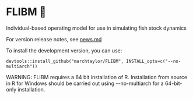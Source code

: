 # FLIBM :turtle:

Individual-based operating model for use in simulating fish stock dynamics

For version release notes, see [news.md](https://github.com/marchtaylor/FLIBM/blob/master/inst/doc/news.md)

To install the development version, you can use:

```
devtools::install_github("marchtaylor/FLIBM", INSTALL_opts=c("--no-multiarch"))
```

WARNING: FLIBM requires a 64 bit installation of R. Installation from source 
in R for Windows should be carried out using --no-multiarch for a 64-bit-only 
installation.

